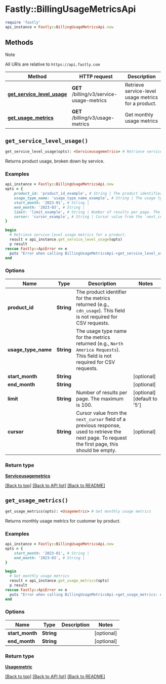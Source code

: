 # Fastly::BillingUsageMetricsApi


```ruby
require 'fastly'
api_instance = Fastly::BillingUsageMetricsApi.new
```

## Methods

> [!NOTE]
> All URIs are relative to `https://api.fastly.com`

Method | HTTP request | Description
------ | ------------ | -----------
[**get_service_level_usage**](BillingUsageMetricsApi.md#get_service_level_usage) | **GET** /billing/v3/service-usage-metrics | Retrieve service-level usage metrics for a product.
[**get_usage_metrics**](BillingUsageMetricsApi.md#get_usage_metrics) | **GET** /billing/v3/usage-metrics | Get monthly usage metrics


## `get_service_level_usage()`

```ruby
get_service_level_usage(opts): <Serviceusagemetrics> # Retrieve service-level usage metrics for a product.
```

Returns product usage, broken down by service.

### Examples

```ruby
api_instance = Fastly::BillingUsageMetricsApi.new
opts = {
    product_id: 'product_id_example', # String | The product identifier for the metrics returned (e.g., `cdn_usage`). This field is not required for CSV requests.
    usage_type_name: 'usage_type_name_example', # String | The usage type name for the metrics returned (e.g., `North America Requests`). This field is not required for CSV requests.
    start_month: '2023-01', # String | 
    end_month: '2023-03', # String | 
    limit: 'limit_example', # String | Number of results per page. The maximum is 100.
    cursor: 'cursor_example', # String | Cursor value from the `next_cursor` field of a previous response, used to retrieve the next page. To request the first page, this should be empty.
}

begin
  # Retrieve service-level usage metrics for a product.
  result = api_instance.get_service_level_usage(opts)
  p result
rescue Fastly::ApiError => e
  puts "Error when calling BillingUsageMetricsApi->get_service_level_usage: #{e}"
end
```

### Options

| Name | Type | Description | Notes |
| ---- | ---- | ----------- | ----- |
| **product_id** | **String** | The product identifier for the metrics returned (e.g., `cdn_usage`). This field is not required for CSV requests. |  |
| **usage_type_name** | **String** | The usage type name for the metrics returned (e.g., `North America Requests`). This field is not required for CSV requests. |  |
| **start_month** | **String** |  | [optional] |
| **end_month** | **String** |  | [optional] |
| **limit** | **String** | Number of results per page. The maximum is 100. | [optional][default to &#39;5&#39;] |
| **cursor** | **String** | Cursor value from the `next_cursor` field of a previous response, used to retrieve the next page. To request the first page, this should be empty. | [optional] |

### Return type

[**Serviceusagemetrics**](Serviceusagemetrics.md)

[[Back to top]](#) [[Back to API list]](../../README.md#endpoints)
[[Back to README]](../../README.md)
## `get_usage_metrics()`

```ruby
get_usage_metrics(opts): <Usagemetric> # Get monthly usage metrics
```

Returns monthly usage metrics for customer by product.

### Examples

```ruby
api_instance = Fastly::BillingUsageMetricsApi.new
opts = {
    start_month: '2023-01', # String | 
    end_month: '2023-03', # String | 
}

begin
  # Get monthly usage metrics
  result = api_instance.get_usage_metrics(opts)
  p result
rescue Fastly::ApiError => e
  puts "Error when calling BillingUsageMetricsApi->get_usage_metrics: #{e}"
end
```

### Options

| Name | Type | Description | Notes |
| ---- | ---- | ----------- | ----- |
| **start_month** | **String** |  | [optional] |
| **end_month** | **String** |  | [optional] |

### Return type

[**Usagemetric**](Usagemetric.md)

[[Back to top]](#) [[Back to API list]](../../README.md#endpoints)
[[Back to README]](../../README.md)
